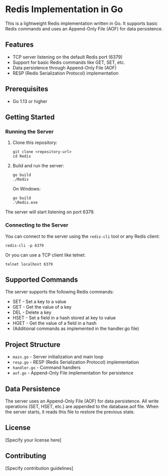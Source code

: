 # Redis Implementation in Go

This is a lightweight Redis implementation written in Go. It supports basic Redis commands and uses an Append-Only File (AOF) for data persistence.

## Features

- TCP server listening on the default Redis port (6379)
- Support for basic Redis commands like GET, SET, etc.
- Data persistence through Append-Only File (AOF)
- RESP (Redis Serialization Protocol) implementation

## Prerequisites

- Go 1.13 or higher

## Getting Started

### Running the Server

1. Clone this repository:
   ```
   git clone <repository-url>
   cd Redis
   ```

2. Build and run the server:
   ```
   go build
   ./Redis
   ```

   On Windows:
   ```
   go build
   .\Redis.exe
   ```

The server will start listening on port 6379.

### Connecting to the Server

You can connect to the server using the `redis-cli` tool or any Redis client:

```
redis-cli -p 6379
```

Or you can use a TCP client like telnet:

```
telnet localhost 6379
```

## Supported Commands

The server supports the following Redis commands:
- SET - Set a key to a value
- GET - Get the value of a key
- DEL - Delete a key
- HSET - Set a field in a hash stored at key to value
- HGET - Get the value of a field in a hash
- (Additional commands as implemented in the handler.go file)

## Project Structure

- `main.go` - Server initialization and main loop
- `resp.go` - RESP (Redis Serialization Protocol) implementation
- `handler.go` - Command handlers
- `aof.go` - Append-Only File implementation for persistence

## Data Persistence

The server uses an Append-Only File (AOF) for data persistence. All write operations (SET, HSET, etc.) are appended to the database.aof file. When the server starts, it reads this file to restore the previous state.

## License

[Specify your license here]

## Contributing

[Specify contribution guidelines]
